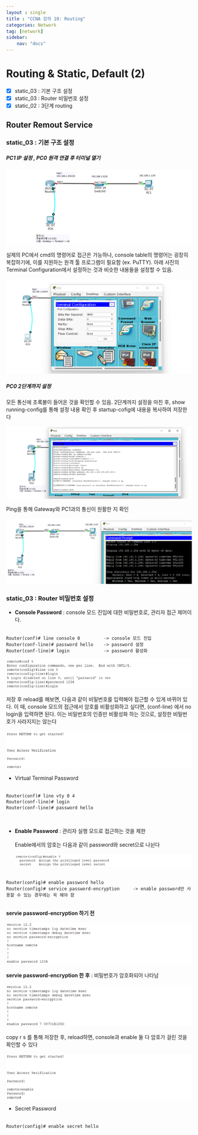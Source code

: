 ```yaml
---
layout : single
title : "CCNA 강의 10: Routing"
categories: Network
tag: [network]
sidebar:
    nav: "docs"
---
```


# Routing & Static, Default (2)

-  [x] static_03 : 기본 구조 설정
-  [x] static_03 : Router 비밀번호 설정
-  [x] static_02 : 3단계 routing

## Router Remout Service

### static_03 : 기본 구조 설정
##### PC1 IP 설정 , PC0 원격 연결 후 터미널 열기
<img src = "/images/network/packet_tracer/29.png">

실제의 PC에서 cmd의 명령어로 접근은 가능하나, console table의 명령어는 굉장히 복잡하기에, 이를 지원하는 원격 툴 프로그램이 필요함 (ex. PuTTY). 아래 사진의 Terminal Configuration에서 설정하는 것과 비슷한 내용들을 설정할 수 있음. <br><Br>
<img src = "/images/network/packet_tracer/28.png">

##### PC0 2단계까지 설정
모든 통신에 초록불이 들어온 것을 확인할 수 있음. 2단계까지 설정을 마친 후, show running-config를 통해 설정 내용 확인 후 startup-cofig에 내용을 복사하여 저장한다<br><Br>
<img src = "/images/network/packet_tracer/30.png">

Ping을 통해 Gateway와 PC1과의 통신이 원활한 지 확인<br><Br>
<img src = "/images/network/packet_tracer/31.png">

### static_03 : Router 비밀번호 설정

- **Console Password** : console 모드 진입에 대한 비밀번호로, 관리자 접근 제어이다.<br><br>
```
Router(conf)# line console 0         -> console 모드 진입
Router(conf-line)# password hello    -> password 설정
Router(conf-line)# login             -> password 활성화
```
<img src = "/images/network/packet_tracer/32.png"><br><br>
저장 후 reload를 해보면, 다음과 같이 비밀번호를 입력해야 접근할 수 있게 바뀌어 있다. 이 때, console 모드의 접근에서 암호를 비활성화하고 싶다면, (conf-line) 에서 no login을 입력하면 된다. 이는 비밀번호의 인증만 비활성화 하는 것으로, 설정한 비밀번호가 사라지지는 않는다<br><br>
<img src = "/images/network/packet_tracer/33.png">
<br>

- Virtual Terminal Password<br><br>
```
Router(conf)# line vty 0 4
Router(conf-line)# login
Router(conf-line)# password hello
```
<br>

- **Enable Password** : 관리자 실행 모드로 접근하는 것을 제한<br><br>
Enable에서의 암호는 다음과 같이 password와 secret으로 나뉜다<br><br>
<img src = "/images/network/packet_tracer/34.png"><br><br>
```
Router(config)# enable password hello
Router(config)# service password-encryption     -> enable password만 사용할 수 있는 경우에는 꼭 해야 함
```
<br> **servie password-encryption 하기 전**<br><br>
<img src = "/images/network/packet_tracer/35.png"><br><br> 
**servie password-encryption 한 후** : 비밀번호가 암호화되어 나타남<br><br>
<img src = "/images/network/packet_tracer/36.png"><br><br>
copy r s 를 통해 저장한 후, reload하면, console과 enable 둘 다 암호가 걸린 것을 확인할 수 있다<br><br>
<img src = "/images/network/packet_tracer/37.png"><br>

- Secret Password<br><br>
```
Router(config)# enable secret hello
```

